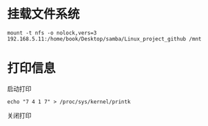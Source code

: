 # 挂载文件系统

```shell
mount -t nfs -o nolock,vers=3 192.168.5.11:/home/book/Desktop/samba/Linux_project_github /mnt
```

# 打印信息

启动打印

```shell
echo "7 4 1 7" > /proc/sys/kernel/printk
```

关闭打印

```shell

```

